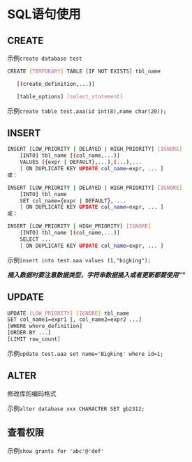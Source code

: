 # SQL语句使用

## CREATE

示例`create database test`

```bash
CREATE [TEMPORARY] TABLE [IF NOT EXISTS] tbl_name

   [(create_definition,...)]

   [table_options] [select_statement]
```

示例`create table test.aaa(id int(8),name char(20));`

## INSERT

```bash
INSERT [LOW_PRIORITY | DELAYED | HIGH_PRIORITY] [IGNORE]
    [INTO] tbl_name [(col_name,...)]
    VALUES ({expr | DEFAULT},...),(...),...
    [ ON DUPLICATE KEY UPDATE col_name=expr, ... ]
或：

INSERT [LOW_PRIORITY | DELAYED | HIGH_PRIORITY] [IGNORE]
    [INTO] tbl_name
    SET col_name={expr | DEFAULT}, ...
    [ ON DUPLICATE KEY UPDATE col_name=expr, ... ]
或：

INSERT [LOW_PRIORITY | HIGH_PRIORITY] [IGNORE]
    [INTO] tbl_name [(col_name,...)]
    SELECT ...
    [ ON DUPLICATE KEY UPDATE col_name=expr, ... ]
```

示例`insert into test.aaa values (1,"bigking");`

***插入数据时要注意数据类型，字符串数据插入或者更新都要使用""***

## UPDATE

```bash
UPDATE [LOW_PRIORITY] [IGNORE] tbl_name
SET col_name1=expr1 [, col_name2=expr2 ...]
[WHERE where_definition]
[ORDER BY ...]
[LIMIT row_count]
```

示例`update test.aaa set name='Bigking' where id=1;`

## ALTER

修改库的编码格式

示例`alter database xxx CHARACTER SET gb2312;`

## 查看权限

示例`show grants for 'abc'@'def'`
